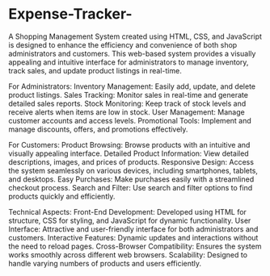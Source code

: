 # Expense-Tracker-
A Shopping Management System created using HTML, CSS, and JavaScript is designed to enhance the efficiency and convenience of both shop administrators and customers. This web-based system provides a visually appealing and intuitive interface for administrators to manage inventory, track sales, and update product listings in real-time.

For Administrators:
Inventory Management: Easily add, update, and delete product listings.
Sales Tracking: Monitor sales in real-time and generate detailed sales reports.
Stock Monitoring: Keep track of stock levels and receive alerts when items are low in stock.
User Management: Manage customer accounts and access levels.
Promotional Tools: Implement and manage discounts, offers, and promotions effectively.

For Customers:
Product Browsing: Browse products with an intuitive and visually appealing interface.
Detailed Product Information: View detailed descriptions, images, and prices of products.
Responsive Design: Access the system seamlessly on various devices, including smartphones, tablets, and desktops.
Easy Purchases: Make purchases easily with a streamlined checkout process.
Search and Filter: Use search and filter options to find products quickly and efficiently.

Technical Aspects:
Front-End Development: Developed using HTML for structure, CSS for styling, and JavaScript for dynamic functionality.
User Interface: Attractive and user-friendly interface for both administrators and customers.
Interactive Features: Dynamic updates and interactions without the need to reload pages.
Cross-Browser Compatibility: Ensures the system works smoothly across different web browsers.
Scalability: Designed to handle varying numbers of products and users efficiently.
